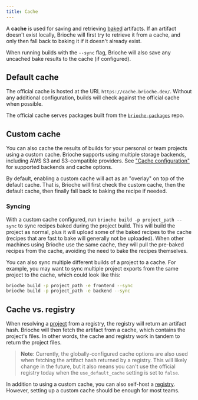 ```yaml
---
title: Cache
---
```


A **cache** is used for saving and retrieving [baked](/docs/core-concepts/baking) artifacts. If an artifact doesn't exist locally, Brioche will first try to retrieve it from a cache, and only then fall back to baking it if it doesn't already exist.

When running builds with the `--sync` flag, Brioche will also save any uncached bake results to the cache (if configured).

## Default cache

The official cache is hosted at the URL `https://cache.brioche.dev/`. Without any additional configuration, builds will check against the official cache when possible.

The official cache serves packages built from the [`brioche-packages`](https://github.com/brioche-dev/brioche-packages) repo.

## Custom cache

You can also cache the results of builds for your personal or team projects using a custom cache. Brioche supports using multiple storage backends, including AWS S3 and S3-compatible providers. See ["Cache configuration"](/docs/configuration#cache-configuration) for supported backends and cache options.

By default, enabling a custom cache will act as an "overlay" on top of the default cache. That is, Brioche will first check the custom cache, then the default cache, then finally fall back to baking the recipe if needed.

### Syncing

With a custom cache configured, run `brioche build -p project_path --sync` to sync recipes baked during the project build. This will build the project as normal, plus it will upload some of the baked recipes to the cache (recipes that are fast to bake will generally not be uploaded). When other machines using Brioche use the same cache, they will pull the pre-baked recipes from the cache, avoiding the need to bake the recipes themselves.

You can also sync multiple different builds of a project to a cache. For example, you may want to sync multiple project exports from the same project to the cache, which could look like this:

```bash
brioche build -p project_path -e frontend --sync
brioche build -p project_path -e backend --sync
```

## Cache vs. registry

When resolving a [project](/docs/core-concepts/projects) from a registry, the registry will return an artifact hash. Brioche will then fetch the artifact from a cache, which contains the project's files. In other words, the cache and registry work in tandem to return the project files.

> **Note**: Currently, the globally-configured cache options are also used when fetching the artifact hash returned by a registry. This will likely change in the future, but it also means you can't use the official registry today when the `use_default_cache` setting is set to `false`.

In addition to using a custom cache, you can also self-host a [registry](/docs/core-concepts/registry). However, setting up a custom cache should be enough for most teams.
